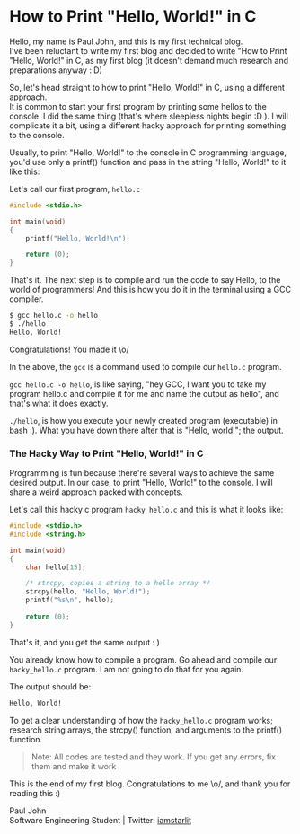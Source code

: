 # How to Print "Hello, World!" in C

Hello, my name is Paul John, and this is my first technical blog.  
I've been reluctant to write my first blog and decided to write "How to Print "Hello, World!" in C, as my first blog (it doesn't demand much research and preparations anyway : D)

So, let's head straight to how to print "Hello, World!" in C, using a different approach.  
It is common to start your first program by printing some hellos to the console. I did the same thing (that's where sleepless nights begin :D ). I will complicate it a bit, using a different hacky approach for printing something to the console.  
  
Usually, to print "Hello, World!" to the console in C programming language, you'd use only a printf() function and pass in the string "Hello, World!" to it like this:

Let's call our first program, `hello.c`

```c
#include <stdio.h>

int main(void)
{
    printf("Hello, World!\n");

    return (0);
}
```

That's it. The next step is to compile and run the code to say Hello, to the world of programmers! And this is how you do it in the terminal using a GCC compiler.

```bash
$ gcc hello.c -o hello
$ ./hello
Hello, World!
```

Congratulations! You made it \\o/

In the above, the `gcc` is a command used to compile our `hello.c` program.

`gcc hello.c -o hello`, is like saying, "hey GCC, I want you to take my program hello.c and compile it for me and name the output as hello", and that's what it does exactly.

`./hello`, is how you execute your newly created program (executable) in bash :). What you have down there after that is "Hello, world!"; the output.

### The Hacky Way to Print "Hello, World!" in C

Programming is fun because there're several ways to achieve the same desired output. In our case, to print "Hello, World!" to the console. I will share a weird approach packed with concepts.

Let's call this hacky c program `hacky_hello.c` and this is what it looks like:

```c
#include <stdio.h>
#include <string.h>

int main(void)
{
    char hello[15];

    /* strcpy, copies a string to a hello array */
    strcpy(hello, "Hello, World!");
    printf("%s\n", hello);
    
    return (0);
}
```

That's it, and you get the same output : )

You already know how to compile a program. Go ahead and compile our `hacky_hello.c` program. I am not going to do that for you again.

The output should be:

```bash
Hello, World!
```

To get a clear understanding of how the `hacky_hello.c` program works; research string arrays, the strcpy() function, and arguments to the printf() function.

> Note: All codes are tested and they work. If you get any errors, fix them and make it work

This is the end of my first blog. Congratulations to me \\o/, and thank you for reading this :)

Paul John  
Software Engineering Student | Twitter: [iamstarlit](https://twitter.com/iamstarlit)
